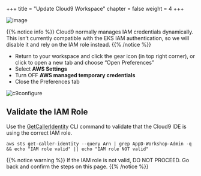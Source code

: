 +++
title = "Update Cloud9 Workspace"
chapter = false
weight = 4
+++

![image](/images/workshop_setup/ad_team_tech_lead.png)

{{% notice info %}}
Cloud9 normally manages IAM credentials dynamically. This isn’t currently compatible with the EKS IAM authentication, so we will disable it and rely on the IAM role instead.
{{% /notice %}}

- Return to your workspace and click the gear icon (in top right corner), or click to open a new tab and choose “Open Preferences”
- Select **AWS Settings**
- Turn OFF **AWS managed temporary credentials**
- Close the Preferences tab

![c9configure](/images/workshop_setup/c9_configure_02.png)

## Validate the IAM Role

Use the [GetCallerIdentity](https://docs.aws.amazon.com/cli/latest/reference/sts/get-caller-identity.html) CLI command to validate that the Cloud9 IDE is using the correct IAM role.

```
aws sts get-caller-identity --query Arn | grep AppD-Workshop-Admin -q && echo "IAM role valid" || echo "IAM role NOT valid"
```

{{% notice warning %}}
If the IAM role is not valid, DO NOT PROCEED. Go back and confirm the steps on this page.
{{% /notice %}}